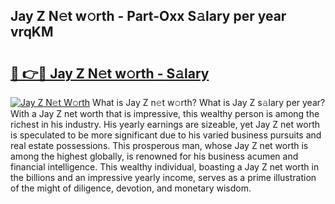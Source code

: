 ## Jay Z N𝚎t w𝚘rth - Part-Oxx S𝚊lary per year vrqKM

# <h2><a href="http://gc468b.nevu.top/?p=Jay+Z">🔗 👉🔴 Jay Z N𝚎t w𝚘rth - S𝚊lary</a></h2>

[![Jay Z N𝚎t W𝚘rth](https://i.imgur.com/Oavwk0R.jpeg)](http://gc468b.nevu.top/?p=Jay+Z)
What is Jay Z n𝚎t w𝚘rth? What is Jay Z s𝚊lary per year?
With a Jay Z net worth that is impressive, this wealthy person is among the richest in his industry. His yearly earnings are sizeable, yet Jay Z net worth is speculated to be more significant due to his varied business pursuits and real estate possessions. This prosperous man, whose Jay Z net worth is among the highest globally, is renowned for his business acumen and financial intelligence. This wealthy individual, boasting a Jay Z net worth in the billions and an impressive yearly income, serves as a prime illustration of the might of diligence, devotion, and monetary wisdom.
